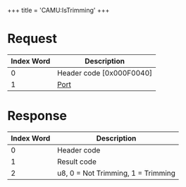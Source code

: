 +++
title = 'CAMU:IsTrimming'
+++

# Request

| Index Word | Description                             |
|------------|-----------------------------------------|
| 0          | Header code \[0x000F0040\]              |
| 1          | [Port](Camera_Services#Port "wikilink") |

# Response

| Index Word | Description                        |
|------------|------------------------------------|
| 0          | Header code                        |
| 1          | Result code                        |
| 2          | u8, 0 = Not Trimming, 1 = Trimming |